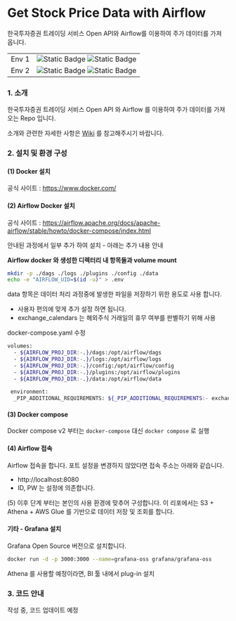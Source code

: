 Get Stock Price Data with Airflow
===

한국투자증권 트레이딩 서비스 Open API와 Airflow를 이용하여 주가 데이터를 가져 옵니다.

| | |
| --- | --- |
| Env 1 | ![Static Badge](https://img.shields.io/badge/Python-v3.7+-red) ![Static Badge](https://img.shields.io/badge/airflow-v2.6.3-brightgreen)|
| Env 2 | ![Static Badge](https://img.shields.io/badge/docker-blue) ![Static Badge](https://img.shields.io/badge/docker_compose-yellow)|

### 1. 소개

한국투자증권 트레이딩 서비스 Open API 와 Airflow 를 이용하여 주가 데이터를 가져오는 Repo 입니다. 

소개와 관련한 자세한 사항은 [Wiki](https://github.com/timetobye/Get-Stock-Price-Data/wiki) 를 참고해주시기 바랍니다.

### 2. 설치 및 환경 구성

#### (1) Docker 설치

공식 사이트 : https://www.docker.com/

#### (2) Airflow Docker 설치
공식 사이트 : https://airflow.apache.org/docs/apache-airflow/stable/howto/docker-compose/index.html

안내된 과정에서 일부 추가 하여 설치 - 아래는 추가 내용 안내

**Airflow docker 와 생성한 디렉터리 내 항목들과 volume mount**
```bash
mkdir -p ./dags ./logs ./plugins ./config ./data
echo -e "AIRFLOW_UID=$(id -u)" > .env
```
data 항목은 데이터 처리 과정중에 발생한 파일을 저장하기 위한 용도로 사용 합니다.
- 사용자 편의에 맞게 추가 설정 하면 됩니다.
- exchange_calendars 는 해외주식 거래일의 휴무 여부를 판별하기 위해 사용

docker-compose.yaml 수정
```bash
volumes:
  - ${AIRFLOW_PROJ_DIR:-.}/dags:/opt/airflow/dags
  - ${AIRFLOW_PROJ_DIR:-.}/logs:/opt/airflow/logs
  - ${AIRFLOW_PROJ_DIR:-.}/config:/opt/airflow/config
  - ${AIRFLOW_PROJ_DIR:-.}/plugins:/opt/airflow/plugins
  - ${AIRFLOW_PROJ_DIR:-.}/data:/opt/airflow/data
   
 environment:
  _PIP_ADDITIONAL_REQUIREMENTS: ${_PIP_ADDITIONAL_REQUIREMENTS:- exchange_calendars}
```

#### (3) Docker compose
Docker compose v2 부터는 `docker-compose` 대신 `docker compose` 로 실행


#### (4) Airflow  접속
Airflow 접속을 합니다. 포트 설정을 변경하지 않았다면 접속 주소는 아래와 같습니다.
- http://localhost:8080
- ID, PW 는 설정에 의존합니다.

(5) 이후 단계 부터는 본인의 사용 환경에 맞추어 구성합니다. 
이 리포에서는 S3 + Athena + AWS Glue 를 기반으로 데이터 저장 및 조회를 합니다.

#### 기타 - Grafana 설치
Grafana Open Source 버전으로 설치합니다.
```bash
docker run -d -p 3000:3000 --name=grafana-oss grafana/grafana-oss
```
Athena 를 사용할 예정이라면, BI 툴 내에서 plug-in 설치


### 3. 코드 안내
작성 중, 코드 업데이트 예정

